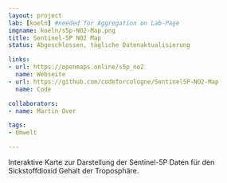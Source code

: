```yaml
---
layout: project
lab: [koeln] #needed for Aggregation on Lab-Page
imgname: koeln/s5p-NO2-Map.png
title: Sentinel-5P NO2 Map
status: Abgeschlossen, tägliche Datenaktualisierung

links:
- url: https://openmaps.online/s5p_no2
  name: Webseite
- url: https://github.com/codeforcologne/Sentinel5P-NO2-Map
  name: Code

collaborators:
- name: Martin Over

tags:
- Umwelt

---
```


Interaktive Karte zur Darstellung der Sentinel-5P Daten für den Sickstoffdioxid Gehalt der Troposphäre.

